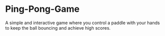 # Ping-Pong-Game
A simple and interactive game where you control a paddle with your hands to keep the ball bouncing and achieve high scores.
